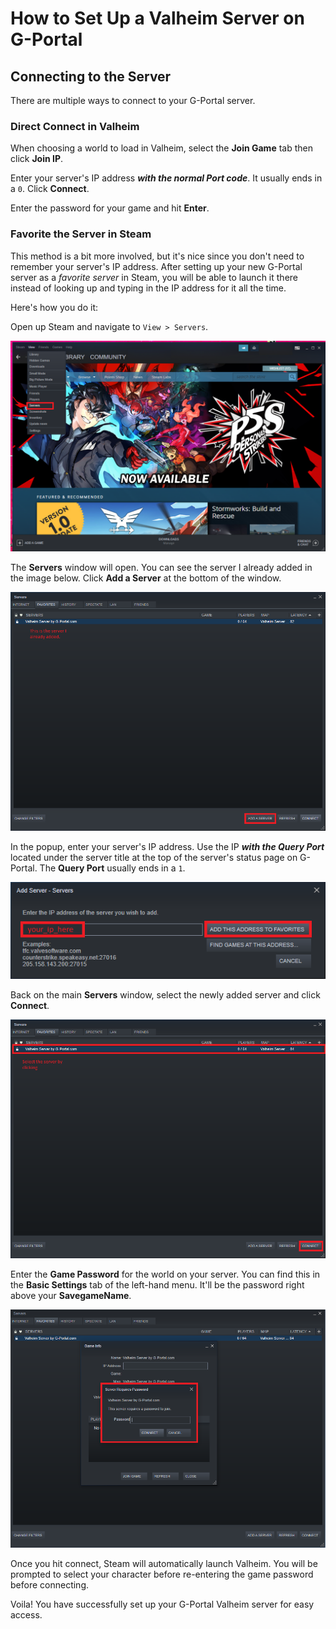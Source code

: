 # How to Set Up a Valheim Server on G-Portal

## Connecting to the Server

There are multiple ways to connect to your G-Portal server.

### Direct Connect in Valheim

When choosing a world to load in Valheim, select the **Join Game** tab then click **Join IP**.

Enter your server's IP address ***with the normal Port code***. It usually ends in a `0`. Click **Connect**.

Enter the password for your game and hit **Enter**.

### Favorite the Server in Steam

This method is a bit more involved, but it's nice since you don't need to remember your server's IP address. After setting up your new G-Portal server as a *favorite server* in Steam, you will be able to launch it there instead of looking up and typing in the IP address for it all the time.

Here's how you do it:

Open up Steam and navigate to `View > Servers`.

![](https://github.com/chaduhl/Valheim-Documentation/blob/main/img/connecting-to-server/step1.png?raw=true)

The **Servers** window will open. You can see the server I already added in the image below. Click **Add a Server** at the bottom of the window.

![Step 2](https://github.com/chaduhl/Valheim-Documentation/blob/main/img/connecting-to-server/step2.png?raw=true)

In the popup, enter your server's IP address. Use the IP ***with the Query Port*** located under the server title at the top of the server's status page on G-Portal. The **Query Port** usually ends in a `1`.

![Step 3](https://github.com/chaduhl/Valheim-Documentation/blob/main/img/connecting-to-server/step3.png?raw=true)

Back on the main **Servers** window, select the newly added server and click **Connect**.

![Step 4](https://github.com/chaduhl/Valheim-Documentation/blob/main/img/connecting-to-server/step4.png?raw=true)

Enter the **Game Password** for the world on your server. You can find this in the **Basic Settings** tab of the left-hand menu. It'll be the password right above your **SavegameName**.

![Step 5](https://github.com/chaduhl/Valheim-Documentation/blob/main/img/connecting-to-server/step5.png?raw=true)

Once you hit connect, Steam will automatically launch Valheim. You will be prompted to select your character before re-entering the game password before connecting.

Voila! You have successfully set up your G-Portal Valheim server for easy access.